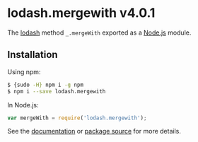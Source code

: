 # lodash.mergewith v4.0.1

The [lodash](https://lodash.com/) method `_.mergeWith` exported as a [Node.js](https://nodejs.org/) module.

## Installation

Using npm:
```bash
$ {sudo -H} npm i -g npm
$ npm i --save lodash.mergewith
```

In Node.js:
```js
var mergeWith = require('lodash.mergewith');
```

See the [documentation](https://lodash.com/docs#mergeWith) or [package source](https://github.com/lodash/lodash/blob/4.0.1-npm-packages/lodash.mergewith) for more details.
